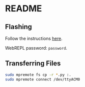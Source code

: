 # README

## Flashing

Follow the instructions [here](https://micropython.org/download/UM_PROS3/).

WebREPL password: `password`.

## Transferring Files

```sh
sudo mpremote fs cp -r *.py :.
sudo mpremote connect /dev/ttyACM0
```
